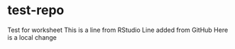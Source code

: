 # test-repo
Test for worksheet 
This is a line from RStudio
Line added from GitHub
Here is a local change